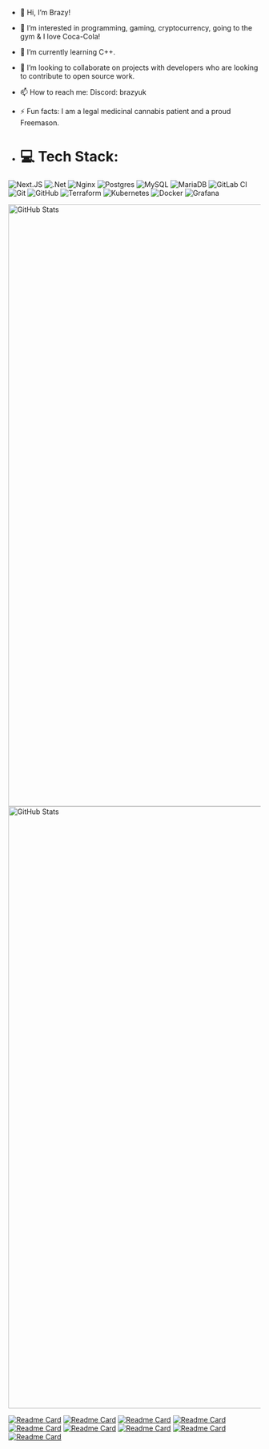 - 👋 Hi, I’m Brazy!
- 👀 I’m interested in programming, gaming, cryptocurrency, going to the gym & I love Coca-Cola!
- 🌱 I’m currently learning C++.
- 💞️ I’m looking to collaborate on projects with developers who are looking to contribute to open source work.
- 📫 How to reach me: Discord: brazyuk
- ⚡ Fun facts: I am a legal medicinal cannabis patient and a proud Freemason.

- # 💻 Tech Stack:
![Next.JS](https://img.shields.io/badge/next.js-000000?style=for-the-badge&logo=nextdotjs&logoColor=white) ![.Net](https://img.shields.io/badge/.NET-5C2D91?style=for-the-badge&logo=.net&logoColor=white) ![Nginx](https://img.shields.io/badge/nginx-%23009639.svg?style=for-the-badge&logo=nginx&logoColor=white) ![Postgres](https://img.shields.io/badge/postgres-%23316192.svg?style=for-the-badge&logo=postgresql&logoColor=white) ![MySQL](https://img.shields.io/badge/mysql-4479A1.svg?style=for-the-badge&logo=mysql&logoColor=white) ![MariaDB](https://img.shields.io/badge/MariaDB-003545?style=for-the-badge&logo=mariadb&logoColor=white) ![GitLab CI](https://img.shields.io/badge/gitlab%20CI-%23181717.svg?style=for-the-badge&logo=gitlab&logoColor=white) ![Git](https://img.shields.io/badge/git-%23F05033.svg?style=for-the-badge&logo=git&logoColor=white) ![GitHub](https://img.shields.io/badge/github-%23121011.svg?style=for-the-badge&logo=github&logoColor=white) ![Terraform](https://img.shields.io/badge/terraform-%235835CC.svg?style=for-the-badge&logo=terraform&logoColor=white) ![Kubernetes](https://img.shields.io/badge/kubernetes-%23326ce5.svg?style=for-the-badge&logo=kubernetes&logoColor=white) ![Docker](https://img.shields.io/badge/docker-%230db7ed.svg?style=for-the-badge&logo=docker&logoColor=white) ![Grafana](https://img.shields.io/badge/grafana-%23F46800.svg?style=for-the-badge&logo=grafana&logoColor=white)

<img style="height: 30vh;" src="https://github-readme-stats.vercel.app/api/top-langs/?username=BrazyDevelopment&show_icons=true&theme=holi" alt="GitHub Stats"><img style="height: 30vh;" src="https://github-readme-stats.vercel.app/api?username=BrazyDevelopment&show_icons=true&theme=holi" alt="GitHub Stats">

[![Readme Card](https://github-readme-stats.vercel.app/api/pin/?username=BrazyDevelopment&repo=nanomap&theme=holi)](https://github.com/BrazyDevelopment/nanomap)
[![Readme Card](https://github-readme-stats.vercel.app/api/pin/?username=BrazyDevelopment&repo=nakomoto-coefficient-calculator&theme=holi)](https://github.com/BrazyDevelopment/nakomoto-coefficient-calculator)
[![Readme Card](https://github-readme-stats.vercel.app/api/pin/?username=BrazyDevelopment&repo=TradeWise&theme=holi)](https://github.com/BrazyDevelopment/TradeWise)
[![Readme Card](https://github-readme-stats.vercel.app/api/pin/?username=BrazyDevelopment&repo=google-translate-discordbot&theme=holi)](https://github.com/BrazyDevelopment/google-translate-discordbot)
[![Readme Card](https://github-readme-stats.vercel.app/api/pin/?username=BrazyDevelopment&repo=discord-meme-generator&theme=holi)](https://github.com/BrazyDevelopment/discord-meme-generator)
[![Readme Card](https://github-readme-stats.vercel.app/api/pin/?username=BrazyDevelopment&repo=FiveM-PropSpawner&theme=holi)](https://github.com/BrazyDevelopment/FiveM-PropSpawner)
[![Readme Card](https://github-readme-stats.vercel.app/api/pin/?username=BrazyDevelopment&repo=cinescope&theme=holi)](https://github.com/BrazyDevelopment/cinescope)
[![Readme Card](https://github-readme-stats.vercel.app/api/pin/?username=BrazyDevelopment&repo=nyanobot&theme=holi)](https://github.com/BrazyDevelopment/nyanobot)
[![Readme Card](https://github-readme-stats.vercel.app/api/pin/?username=BrazyDevelopment&repo=ReactLoadingScreen&theme=holi)](https://github.com/BrazyDevelopment/ReactLoadingScreen)



<!---
BrazyDevelopment/BrazyDevelopment is a ✨ special ✨ repository because its `README.md` (this file) appears on your GitHub profile.
You can click the Preview link to take a look at your changes.
--->
